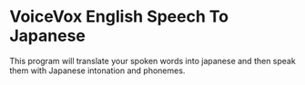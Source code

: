 # VoiceVox English Speech To Japanese
 This program will translate your spoken words into japanese and then speak them with Japanese intonation and phonemes.
